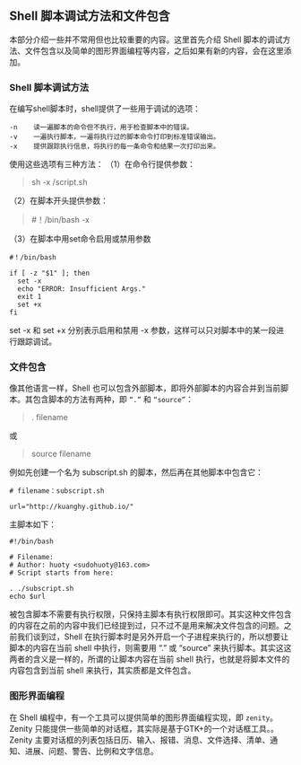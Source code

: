 ## Shell 脚本调试方法和文件包含

本部分介绍一些并不常用但也比较重要的内容。这里首先介绍 Shell 脚本的调试方法、文件包含以及简单的图形界面编程等内容，之后如果有新的内容，会在这里添加。

### Shell 脚本调试方法

在编写shell脚本时，shell提供了一些用于调试的选项：

```
-n    读一遍脚本的命令但不执行，用于检查脚本中的错误。
-v    一遍执行脚本，一遍将执行过的脚本命令打印到标准错误输出。
-x    提供跟踪执行信息，将执行的每一条命令和结果一次打印出来。
```

使用这些选项有三种方法：
（1）在命令行提供参数：

>  sh -x /script.sh

（2）在脚本开头提供参数：

> #！/bin/bash -x

（3）在脚本中用set命令启用或禁用参数

```
#！/bin/bash 

if [ -z "$1" ]; then
  set -x
  echo "ERROR: Insufficient Args."
  exit 1
  set +x
fi
```

set -x 和 set +x 分别表示启用和禁用 -x 参数，这样可以只对脚本中的某一段进行跟踪调试。

### 文件包含
像其他语言一样，Shell 也可以包含外部脚本，即将外部脚本的内容合并到当前脚本。其包含脚本的方法有两种，即 `“.”` 和 `“source”`：

> . filename

或

> source filename

例如先创建一个名为 subscript.sh 的脚本，然后再在其他脚本中包含它：

```
# filename：subscript.sh

url="http://kuanghy.github.io/"
```

主脚本如下：

```
#!/bin/bash

# Filename: 
# Author: huoty <sudohuoty@163.com>
# Script starts from here:

. ./subscript.sh
echo $url
```

被包含脚本不需要有执行权限，只保持主脚本有执行权限即可。其实这种文件包含的内容在之前的内容中我们已经提到过，只不过不是用来解决文件包含的问题。之前我们谈到过，Shell 在执行脚本时是另外开启一个子进程来执行的，所以想要让脚本的内容在当前 shell 中执行，则需要用 “.” 或 “source” 来执行脚本。其实这这两者的含义是一样的，所谓的让脚本内容在当前 shell 执行，也就是将脚本文件的内容包含到当前 shell 来执行，其实质都是文件包含。

### 图形界面编程

在 Shell 编程中，有一个工具可以提供简单的图形界面编程实现，即 `zenity`。Zenity 只能提供一些简单的对话框，其实际是基于GTK+的一个对话框工具。。Zenity 主要对话框的列表包括日历、输入、报错、消息、文件选择、清单、通知、进展、问题、警告、比例和文字信息。